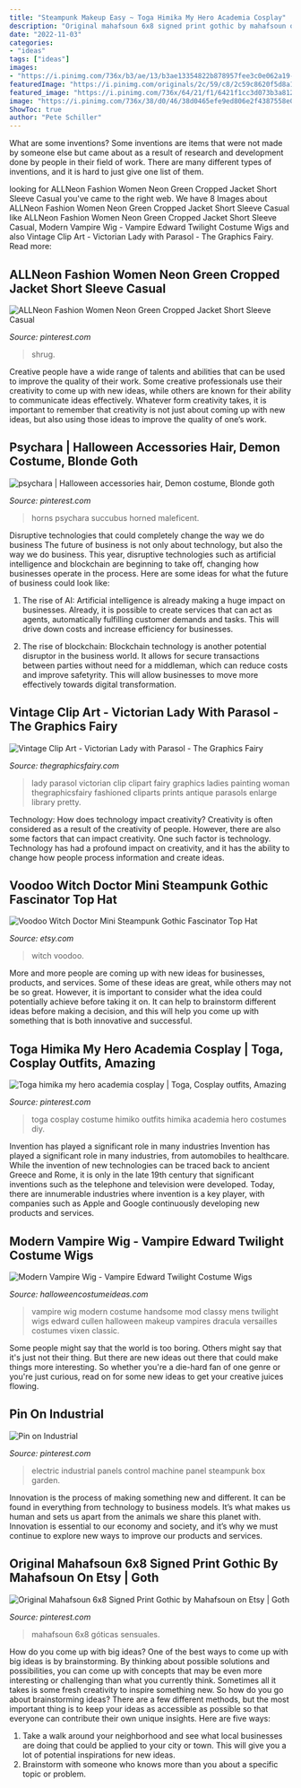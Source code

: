 ```yaml
---
title: "Steampunk Makeup Easy ~ Toga Himika My Hero Academia Cosplay"
description: "Original mahafsoun 6x8 signed print gothic by mahafsoun on etsy"
date: "2022-11-03"
categories:
- "ideas"
tags: ["ideas"]
images:
- "https://i.pinimg.com/736x/b3/ae/13/b3ae13354822b878957fee3c0e062a19--furniture-sets-.jpg"
featuredImage: "https://i.pinimg.com/originals/2c/59/c8/2c59c8620f5d8a15a6cdf2276c5a863d.jpg"
featured_image: "https://i.pinimg.com/736x/64/21/f1/6421f1cc3d073b3a81221488281bcac7.jpg"
image: "https://i.pinimg.com/736x/38/d0/46/38d0465efe9ed806e2f4387558e0fb6d.jpg"
ShowToc: true
author: "Pete Schiller"
---
```



What are some inventions?
Some inventions are items that were not made by someone else but came about as a result of research and development done by people in their field of work. There are many different types of inventions, and it is hard to just give one list of them.

	

		
looking for ALLNeon Fashion Women Neon Green Cropped Jacket Short Sleeve Casual you've came to the right web. We have 8 Images about ALLNeon Fashion Women Neon Green Cropped Jacket Short Sleeve Casual like ALLNeon Fashion Women Neon Green Cropped Jacket Short Sleeve Casual, Modern Vampire Wig - Vampire Edward Twilight Costume Wigs and also Vintage Clip Art - Victorian Lady with Parasol - The Graphics Fairy. Read more:
		
    
## ALLNeon Fashion Women Neon Green Cropped Jacket Short Sleeve Casual

<img loading=lazy src="https://i.pinimg.com/736x/f3/36/92/f33692357c1993556e1ad810706a1a6d.jpg" onerror="this.onerror=null;this.src='https://tse4.mm.bing.net/th?id=OIP.kpQkecXpYzHK8NfHJ8TpbQHaHa&amp;pid=15.1';" alt="ALLNeon Fashion Women Neon Green Cropped Jacket Short Sleeve Casual">

_Source: pinterest.com_

>shrug. 

	

Creative people have a wide range of talents and abilities that can be used to improve the quality of their work. Some creative professionals use their creativity to come up with new ideas, while others are known for their ability to communicate ideas effectively. Whatever form creativity takes, it is important to remember that creativity is not just about coming up with new ideas, but also using those ideas to improve the quality of one’s work.

    
## Psychara | Halloween Accessories Hair, Demon Costume, Blonde Goth

<img loading=lazy src="https://i.pinimg.com/originals/2c/59/c8/2c59c8620f5d8a15a6cdf2276c5a863d.jpg" onerror="this.onerror=null;this.src='https://tse1.mm.bing.net/th?id=OIP.9g4n3a5JVOnVj8sL1JejzAHaLI&amp;pid=15.1';" alt="psychara | Halloween accessories hair, Demon costume, Blonde goth">

_Source: pinterest.com_

>horns psychara succubus horned maleficent. 

	

Disruptive technologies that could completely change the way we do business
The future of business is not only about technology, but also the way we do business. This year, disruptive technologies such as artificial intelligence and blockchain are beginning to take off, changing how businesses operate in the process. Here are some ideas for what the future of business could look like:
1. The rise of AI: Artificial intelligence is already making a huge impact on businesses. Already, it is possible to create services that can act as agents, automatically fulfilling customer demands and tasks. This will drive down costs and increase efficiency for businesses.

2. The rise of blockchain: Blockchain technology is another potential disruptor in the business world. It allows for secure transactions between parties without need for a middleman, which can reduce costs and improve safetyrity. This will allow businesses to move more effectively towards digital transformation.


    
## Vintage Clip Art - Victorian Lady With Parasol - The Graphics Fairy

<img loading=lazy src="https://thegraphicsfairy.com/wp-content/uploads/blogger/-59VIEgFPRjA/TVNDXHfrCPI/AAAAAAAAKus/QyEAIMiMzyE/s1600/parasol-lady-graphicsfairy010.jpg" onerror="this.onerror=null;this.src='https://tse1.mm.bing.net/th?id=OIP.uJEmo4Becou0wuUigkBm6AHaPp&amp;pid=15.1';" alt="Vintage Clip Art - Victorian Lady with Parasol - The Graphics Fairy">

_Source: thegraphicsfairy.com_

>lady parasol victorian clip clipart fairy graphics ladies painting woman thegraphicsfairy fashioned cliparts prints antique parasols enlarge library pretty. 

	

Technology: How does technology impact creativity?
Creativity is often considered as a result of the creativity of people. However, there are also some factors that can impact creativity. One such factor is technology. Technology has had a profound impact on creativity, and it has the ability to change how people process information and create ideas.

    
## Voodoo Witch Doctor Mini Steampunk Gothic Fascinator Top Hat

<img loading=lazy src="https://img1.etsystatic.com/000/0/6132085/il_570xN.308159073.jpg" onerror="this.onerror=null;this.src='https://tse4.mm.bing.net/th?id=OIP.oYUFtpRiDUlSVzbfaZRHYgHaOM&amp;pid=15.1';" alt="Voodoo Witch Doctor Mini Steampunk Gothic Fascinator Top Hat">

_Source: etsy.com_

>witch voodoo. 

	

More and more people are coming up with new ideas for businesses, products, and services. Some of these ideas are great, while others may not be so great. However, it is important to consider what the idea could potentially achieve before taking it on. It can help to brainstorm different ideas before making a decision, and this will help you come up with something that is both innovative and successful.

    
## Toga Himika My Hero Academia Cosplay | Toga, Cosplay Outfits, Amazing

<img loading=lazy src="https://i.pinimg.com/736x/38/d0/46/38d0465efe9ed806e2f4387558e0fb6d.jpg" onerror="this.onerror=null;this.src='https://tse3.mm.bing.net/th?id=OIP.2b6WmnKkfWcYW8cA-M5weQHaGW&amp;pid=15.1';" alt="Toga himika my hero academia cosplay | Toga, Cosplay outfits, Amazing">

_Source: pinterest.com_

>toga cosplay costume himiko outfits himika academia hero costumes diy. 

	

Invention has played a significant role in many industries
Invention has played a significant role in many industries, from automobiles to healthcare. While the invention of new technologies can be traced back to ancient Greece and Rome, it is only in the late 19th century that significant inventions such as the telephone and television were developed. Today, there are innumerable industries where invention is a key player, with companies such as Apple and Google continuously developing new products and services.

    
## Modern Vampire Wig - Vampire Edward Twilight Costume Wigs

<img loading=lazy src="http://images.halloweencostumeideas.com/products/1750/1-1/classy-modern-vampire-wig.jpg" onerror="this.onerror=null;this.src='https://tse3.mm.bing.net/th?id=OIP.tjqLWQwM_uPL0HP_vlr3YQHaKl&amp;pid=15.1';" alt="Modern Vampire Wig - Vampire Edward Twilight Costume Wigs">

_Source: halloweencostumeideas.com_

>vampire wig modern costume handsome mod classy mens twilight wigs edward cullen halloween makeup vampires dracula versailles costumes vixen classic. 

	

Some people might say that the world is too boring. Others might say that it's just not their thing. But there are new ideas out there that could make things more interesting. So whether you're a die-hard fan of one genre or you're just curious, read on for some new ideas to get your creative juices flowing.

    
## Pin On Industrial

<img loading=lazy src="https://i.pinimg.com/736x/b3/ae/13/b3ae13354822b878957fee3c0e062a19--furniture-sets-.jpg" onerror="this.onerror=null;this.src='https://tse1.mm.bing.net/th?id=OIP.FfVGqG0Q6tnO-rLvkE0saAHaE6&amp;pid=15.1';" alt="Pin on Industrial">

_Source: pinterest.com_

>electric industrial panels control machine panel steampunk box garden. 

	

Innovation is the process of making something new and different. It can be found in everything from technology to business models. It’s what makes us human and sets us apart from the animals we share this planet with. Innovation is essential to our economy and society, and it’s why we must continue to explore new ways to improve our products and services.

    
## Original Mahafsoun 6x8 Signed Print Gothic By Mahafsoun On Etsy | Goth

<img loading=lazy src="https://i.pinimg.com/736x/64/21/f1/6421f1cc3d073b3a81221488281bcac7.jpg" onerror="this.onerror=null;this.src='https://tse1.mm.bing.net/th?id=OIP.7aC0HYWRDy2dSHEt_wjH0wHaLH&amp;pid=15.1';" alt="Original Mahafsoun 6x8 Signed Print Gothic by Mahafsoun on Etsy | Goth">

_Source: pinterest.com_

>mahafsoun 6x8 góticas sensuales. 

	

How do you come up with big ideas?
One of the best ways to come up with big ideas is by brainstorming. By thinking about possible solutions and possibilities, you can come up with concepts that may be even more interesting or challenging than what you currently think. Sometimes all it takes is some fresh creativity to inspire something new. So how do you go about brainstorming ideas? There are a few different methods, but the most important thing is to keep your ideas as accessible as possible so that everyone can contribute their own unique insights. Here are five ways: 
1) Take a walk around your neighborhood and see what local businesses are doing that could be applied to your city or town. This will give you a lot of potential inspirations for new ideas. 
2) Brainstorm with someone who knows more than you about a specific topic or problem.

